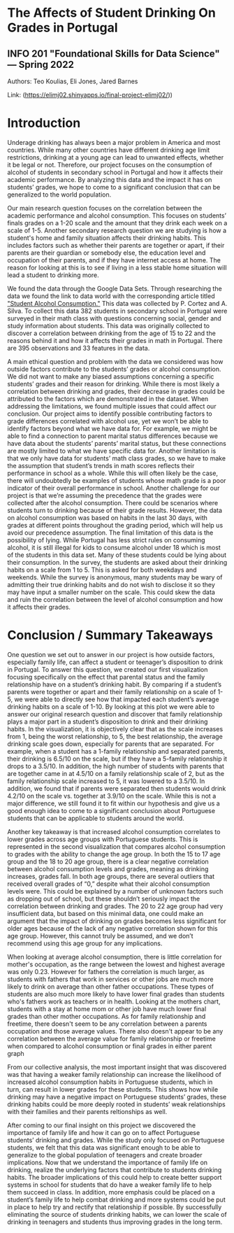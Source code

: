 # The Affects of Student Drinking On Grades in Portugal
## INFO 201 "Foundational Skills for Data Science" — Spring 2022

Authors: Teo Koulias, Eli Jones, Jared Barnes

Link: (https://elimj02.shinyapps.io/final-project-elimj02/))

# Introduction
Underage drinking has always been a major problem in America and most countries. While many other countries have different drinking age limit restrictions, drinking at a young age can lead to unwanted effects, whether it be legal or not. Therefore, our project focuses on the consumption of alcohol of students in secondary school in Portugal and how it affects their academic performance. By analyzing this data and the impact it has on students’ grades, we hope to come to a significant conclusion that can be generalized to the world population.

Our main research question focuses on the correlation between the academic performance and alcohol consumption. This focuses on students’ finals grades on a 1-20 scale and the amount that they drink each week on a scale of 1-5. Another secondary research question we are studying is how a student's home and family situation affects their drinking habits. This includes factors such as whether their parents are together or apart, if their parents are their guardian or somebody else, the education level and occupation of their parents, and if they have internet access at home. The reason for looking at this is to see if living in a less stable home situation will lead a student to drinking more.

We found the data through the Google Data Sets. Through researching the data we found the link to data world with the corresponding article titled ["Student Alcohol Consumption."](https://data.world/data-society/student-alcohol-consumption) This data was collected by P. Cortez and A. Silva. To collect this data 382 students in secondary school in Portugal were surveyed in their math class with questions concerning social, gender and study information about students. This data was originally collected to discover a correlation between drinking from the age of 15 to 22 and the reasons behind it and how it affects their grades in math in Portugal. There are 395 observations and 33 features in the data.

A main ethical question and problem with the data we considered was how outside factors contribute to the students’ grades or alcohol consumption. We did not want to make any biased assumptions concerning a specific students’ grades and their reason for drinking. While there is most likely a correlation between drinking and grades, their decrease in grades could be attributed to the factors which are demonstrated in the dataset. When addressing the limitations, we found multiple issues that could affect our conclusion. Our project aims to identify possible contributing factors to grade differences correlated with alcohol use, yet we won’t be able to identify factors beyond what we have data for. For example, we might be able to find a connection to parent marital status differences because we have data about the students’ parents’ marital status, but these connections are mostly limited to what we have specific data for. Another limitation is that we only have data for students’ math class grades, so we have to make the assumption that student’s trends in math scores reflects their performance in school as a whole. While this will often likely be the case, there will undoubtedly be examples of students whose math grade is a poor indicator of their overall performance in school. Another challenge for our project is that we’re assuming the precedence that the grades were collected after the alcohol consumption. There could be scenarios where students turn to drinking because of their grade results. However, the data on alcohol consumption was based on habits in the last 30 days, with grades at different points throughout the grading period, which will help us avoid our precedence assumption. The final limitation of this data is the possibility of lying. While Portugal has less strict rules on consuming alcohol, it is still illegal for kids to consume alcohol under 18 which is most of the students in this data set. Many of these students could be lying about their consumption. In the survey, the students are asked about their drinking habits on a scale from 1 to 5. This is asked for both weekdays and weekends. While the survey is anonymous, many students may be wary of admitting their true drinking habits and do not wish to disclose it so they may have input a smaller number on the scale. This could skew the data and ruin the correlation between the level of alcohol consumption and how it affects their grades.


# Conclusion / Summary Takeaways
One question we set out to answer in our project is how outside factors, especially family life, can affect a student or teenager’s disposition to drink in Portugal. To answer this question, we created our first visualization focusing specifically on the effect that parental status and the family relationship have on a student’s drinking habit. By comparing if a student’s parents were together or apart and their family relationship on a scale of 1-5, we were able to directly see how that impacted each student’s average drinking habits on a scale of 1-10. By looking at this plot we were able to answer our original research question and discover that family relationship plays a major part in a student’s disposition to drink and their drinking habits. In the visualization, it is objectively clear that as the scale increases from 1, being the worst relationship, to 5, the best relationship, the average drinking scale goes down, especially for parents that are separated. For example, when a student has a 1-family relationship and separated parents, their drinking is 6.5/10 on the scale, but if they have a 5-family relationship it drops to a 3.5/10. In addition, the high number of students with parents that are together came in at 4.5/10 on a family relationship scale of 2, but as the family relationship scale increased to 5, it was lowered to a 3.5/10. In addition, we found that if parents were separated then students would drink 4.2/10 on the scale vs. together at 3.9/10 on the scale. While this is not a major difference, we still found it to fit within our hypothesis and give us a good enough idea to come to a significant conclusion about Portuguese students that can be applicable to students around the world.

Another key takeaway is that increased alcohol consumption correlates to lower grades across age groups with Portuguese students. This is represented in the second visualization that compares alcohol consumption to grades with the ability to change the age group. In both the 15 to 17 age group and the 18 to 20 age group, there is a clear negative correlation between alcohol consumption levels and grades, meaning as drinking increases, grades fall. In both age groups, there are several outliers that received overall grades of “0,” despite what their alcohol consumption levels were. This could be explained by a number of unknown factors such as dropping out of school, but these shouldn’t seriously impact the correlation between drinking and grades. The 20 to 22 age group had very insufficient data, but based on this minimal data, one could make an argument that the impact of drinking on grades becomes less significant for older ages because of the lack of any negative correlation shown for this age group. However, this cannot truly be assumed, and we don’t recommend using this age group for any implications.

When looking at average alcohol consumption, there is little correlation for mother's occupation, as the range between the lowest and highest average was only 0.23. However for fathers the correlation is much larger, as students with fathers that work in services or other jobs are much more likely to drink on average than other father occupations. These types of students are also much more likely to have lower final grades than students who's fathers work as teachers or in health. Looking at the mothers chart, students with a stay at home mom or other job have much lower final grades than other mother occupations. As for family relationship and freetime, there doesn't seem to be any correlation between a parents occupation and those average values. There also doesn't appear to be any correlation between the average value for family relationship or freetime when compared to alcohol consumption or final grades in either parent graph

From our collective analysis, the most important insight that was discovered was that having a weaker family relationship can increase the likelihood of increased alcohol consumption habits in Portuguese students, which in turn, can result in lower grades for these students. This shows how while drinking may have a negative impact on Portuguese students’ grades, these drinking habits could be more deeply rooted in students’ weak relationships with their families and their parents reltionships as well.

After coming to our final insight on this project we discovered the importance of family life and how it can go on to affect Portuguese students’ drinking and grades. While the study only focused on Portuguese students, we felt that this data was significant enough to be able to generalize to the global population of teenagers and create broader implications. Now that we understand the importance of family life on drinking, realize the underlying factors that contribute to students drinking habits. The broader implications of this could help to create better support systems in school for students that do have a weaker family life to help them succeed in class. In addition, more emphasis could be placed on a student’s family life to help combat drinking and more systems could be put in place to help try and rectify that relationship if possible. By successfully eliminating the source of students drinking habits, we can lower the scale of drinking in teenagers and students thus improving grades in the long term.
